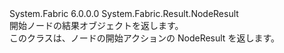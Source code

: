 <Type Name="StartNodeResult" FullName="System.Fabric.Result.StartNodeResult">
  <TypeSignature Language="C#" Value="public class StartNodeResult : System.Fabric.Result.NodeResult" />
  <TypeSignature Language="ILAsm" Value=".class public auto ansi serializable beforefieldinit StartNodeResult extends System.Fabric.Result.NodeResult" />
  <TypeSignature Language="DocId" Value="T:System.Fabric.Result.StartNodeResult" />
  <TypeSignature Language="VB.NET" Value="Public Class StartNodeResult&#xA;Inherits NodeResult" />
  <TypeSignature Language="F#" Value="type StartNodeResult = class&#xA;    inherit NodeResult" />
  <AssemblyInfo>
    <AssemblyName>System.Fabric</AssemblyName>
    <AssemblyVersion>6.0.0.0</AssemblyVersion>
  </AssemblyInfo>
  <Base>
    <BaseTypeName>System.Fabric.Result.NodeResult</BaseTypeName>
  </Base>
  <Interfaces />
  <Docs>
    <summary>
            開始ノードの結果オブジェクトを返します。
            </summary>
    <remarks>
            このクラスは、ノードの開始アクションの NodeResult を返します。
            </remarks>
  </Docs>
  <Members />
</Type>